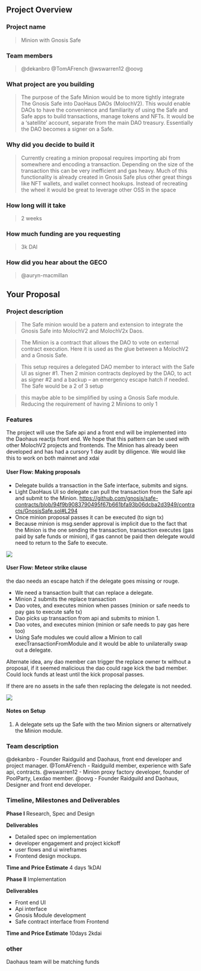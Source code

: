 ## Project Overview

### Project name
> Minion with Gnosis Safe
### Team members 
> @dekanbro @TomAFrench @wswarren12 @oovg
### What project are you building 
> The purpose of the Safe Minion would be to more tightly integrate The Gnosis Safe into DaoHaus DAOs (MolochV2). This would enable DAOs to have the convenience and familiarity of using the Safe and Safe apps to build transactions, manage tokens and NFTs. It would be a ‘satellite’ account, separate from the main DAO treasury. Essentially the DAO becomes a signer on a Safe.
### Why did you decide to build it 
> Currently creating a minion proposal requires importing abi from somewhere and encoding a transaction. Depending on the size of the transaction this can be very inefficient and gas heavy. Much of this functionality is already created in Gnosis Safe plus other great things like NFT wallets, and wallet connect hookups. Instead of recreating the wheel it would be great to leverage other OSS in the space
### How long will it take 
> 2 weeks
### How much funding are you requesting  
> 3k DAI
### How did you hear about the GECO
> @auryn-macmillan

## Your Proposal 
### Project description
> The Safe minion would be a patern and extension to integrate the Gnosis Safe into MolochV2 and MolochV2x Daos.

> The Minion is a contract that allows the DAO to vote on external contract execution. Here it is used as the glue between a MolochV2 and a Gnosis Safe.

> This setup requires a delegated DAO member to interact with the Safe UI as signer #1. Then 2 minion contracts deployed by the DAO, to act as signer #2 and a backup – an emergency escape hatch if needed. The Safe would be a 2 of 3 setup

> this maybe able to be simplified by using a Gnosis Safe module. Reducing the requirement of having 2 Minions to only 1

### Features
The project will use the Safe api and a front end will be implemented into the Daohaus reactjs front end. We hope that this pattern can be used with other MolochV2 projects and frontends.
The Minion has already been developed and has had a cursory 1 day audit by diligence.
We would like this to work on both mainnet and xdai

#### User Flow: Making proposals
* Delegate builds a transaction in the Safe interface, submits and signs.
* Light DaoHaus UI so delegate can pull the transaction from the Safe api and submit to the Minion. https://github.com/gnosis/safe-contracts/blob/94f9b9083790495f67b661bfa93b06dcba2d3949/contracts/GnosisSafe.sol#L294
* Once minion proposal passes it can be executed (to sign tx)
* Because minion is msg.sender approval is implicit due to the fact that the Minion is the one sending the transaction, transaction executes (gas paid by safe funds or minion), if gas cannot be paid then delegate would need to return to the Safe to execute.

![](https://i.imgur.com/zgJ7dfw.png)

#### User Flow: Meteor strike clause
the dao needs an escape hatch if the delegate goes missing or rouge.

* We need a transaction built that can replace a delegate. 
* Minion 2 submits the replace transaction
* Dao votes, and executes minion when passes (minion or safe needs to pay gas to execute safe tx)
* Dao picks up transaction from api and submits to minion 1.
* Dao votes, and executes minion (minion or safe needs to pay gas here too)
* Using Safe modules we could allow a Minion to call execTransactionFromModule and it would be able to unilaterally swap out a delegate. 

Alternate idea, any dao member can trigger the replace owner tx without a proposal, if it seemed malicious the dao could rage kick the bad member. Could lock funds at least until the kick proposal passes.

If there are no assets in the safe then replacing the delegate is not needed.

![](https://i.imgur.com/NLU7QBP.png)


#### Notes on Setup
1. A delegate sets up the Safe with the two Minion signers or alternatively the Minion module. 


### Team description
@dekanbro - Founder Raidguild and Daohaus, front end developer and project manager.
@TomAFrench - Raidguild member, experience with Safe api, contracts. 
@wswarren12 - Minion proxy factory developer, founder of PoolParty, Lexdao member.
@oovg - Founder Raidguild and Daohaus, Designer and front end developer.

### Timeline, Milestones and Deliverables

**Phase I**  			Research, Spec and Design 

**Deliverables**
* Detailed spec on implementation
* developer engagement and project kickoff
* user flows and ui wireframes
* Frontend design mockups.

**Time and Price Estimate**	4 days 1kDAI

**Phase II** Implementation

**Deliverables** 
* Front end UI
* Api interface
* Gnosis Module development
* Safe contract interface from Frontend

**Time and Price Estimate**	10days 2kdai

### other
Daohaus team will be matching funds
